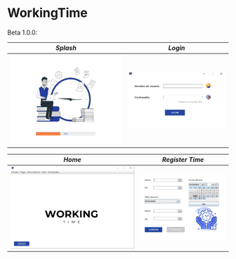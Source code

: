 # WorkingTime

Beta 1.0.0:

*Splash* | *Login* |
------ | ------ |
![](img/Splash.jpg)| ![](img/Login.jpg)


*Home* | *Register Time*
------ | -------------- |
![](img/Home.jpg) | ![](img/RegistroJornada.jpg)
